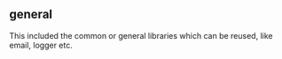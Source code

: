 ## general

This included the common or general libraries which can be reused, like email, logger etc.


